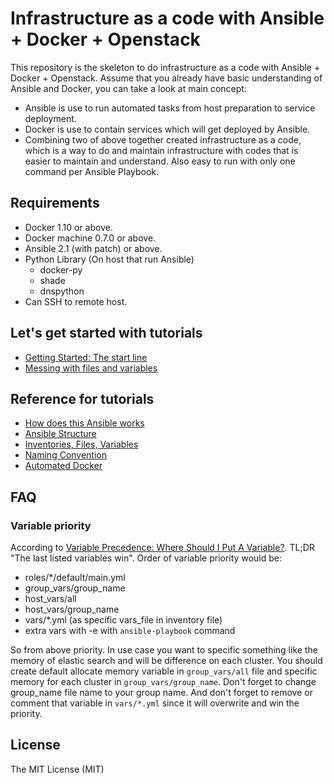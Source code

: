 
Infrastructure as a code with Ansible + Docker + Openstack
==========================================================
This repository is the skeleton to do infrastructure as a code with Ansible + Docker + Openstack. Assume that you already have basic understanding of Ansible and Docker, you can take a look at main concept:

- Ansible is use to run automated tasks from host preparation to service deployment.
- Docker is use to contain services which will get deployed by Ansible.
- Combining two of above together created infrastructure as a code, which is a way to do and maintain infrastructure with codes that is easier to maintain and understand. Also easy to run with only one command per Ansible Playbook.

Requirements
----------------------------------------------------------
- Docker 1.10 or above.
- Docker machine 0.7.0 or above.
- Ansible 2.1 (with patch) or above.
- Python Library (On host that run Ansible)
  - docker-py
  - shade
  - dnspython
- Can SSH to remote host.

Let's get started with tutorials
----------------------------------------------------------
- [Getting Started: The start line](docs/tutorials/01_getting_started.md)
- [Messing with files and variables](docs/tutorials/02.md)

Reference for tutorials
----------------------------------------------------------
- [How does this Ansible works](docs/refs/how_it_works.md)
- [Ansible Structure](docs/refs/structure.md)
- [Inventories, Files, Variables](docs/refs/configuration.md)
- [Naming Convention]()
- [Automated Docker]()

FAQ
----------------------------------------------------------
### Variable priority
According to [Variable Precedence: Where Should I Put A Variable?](http://docs.ansible.com/ansible/playbooks_variables.html#variable-precedence-where-should-i-put-a-variable). TL;DR "The last listed variables win". Order of variable priority would be:

- roles/\*/default/main.yml
- group\_vars/group_name
- host_vars/all
- host\_vars/group_name
- vars/\*.yml (as specific vars_file in inventory file)
- extra vars with -e with `ansible-playbook` command

So from above priority. In use case you want to specific something like the memory of elastic search and will be difference on each cluster. You should create default allocate memory variable in `group_vars/all` file and specific memory for each cluster in `group_vars/group_name`. Don't forget to change group_name file name to your group name. And don't forget to remove or comment that variable in `vars/*.yml` since it will overwrite and win the priority.

License
----------------------------------------------------------
The MIT License (MIT)
